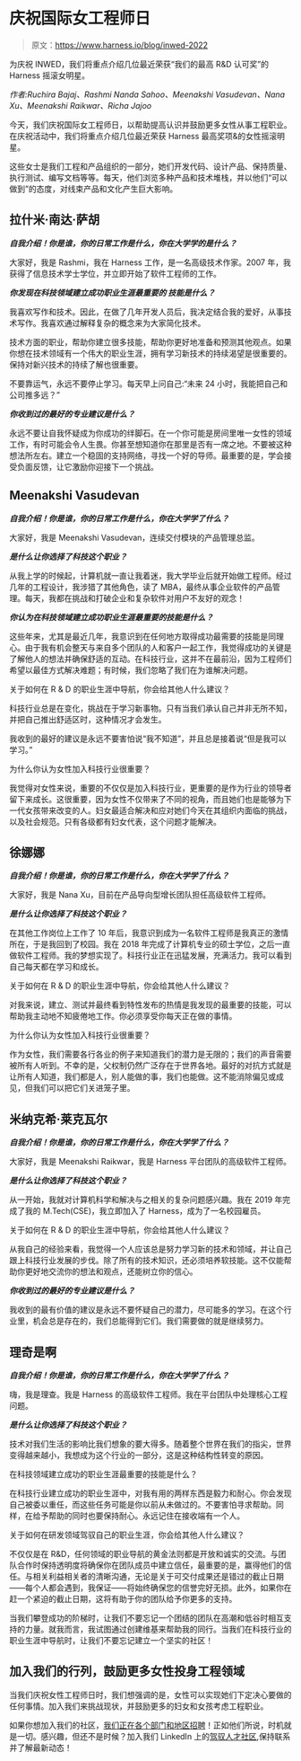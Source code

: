 # 庆祝国际女工程师日

> 原文：<https://www.harness.io/blog/inwed-2022>

为庆祝 INWED，我们将重点介绍几位最近荣获“我们的最高 R&D 认可奖”的 Harness 摇滚女明星。

*作者:Ruchira Bajaj、Rashmi Nanda Sahoo、Meenakshi Vasudevan、Nana Xu、Meenakshi Raikwar、Richa Jajoo*

今天，我们庆祝国际女工程师日，以帮助提高认识并鼓励更多女性从事工程职业。在庆祝活动中，我们将重点介绍几位最近荣获 Harness 最高奖项&的女性摇滚明星。

这些女士是我们工程和产品组织的一部分，她们开发代码、设计产品、保持质量、执行测试、编写文档等等。每天，他们浏览多种产品和技术堆栈，并以他们“可以做到”的态度，对线束产品和文化产生巨大影响。

## 拉什米·南达·萨胡

***自我介绍！你是谁，你的日常工作是什么，你在大学学的是什么？***

大家好，我是 Rashmi，我在 Harness 工作，是一名高级技术作家。2007 年，我获得了信息技术学士学位，并立即开始了软件工程师的工作。

***你发现在科技领域建立成功职业生涯最重要的* *技能是什么？***

我喜欢写作和技术。因此，在做了几年开发人员后，我决定结合我的爱好，从事技术写作。我喜欢通过解释复杂的概念来为大家简化技术。

技术方面的职业，帮助你建立很多技能，帮助你更好地准备和预测其他观点。如果你想在技术领域有一个伟大的职业生涯，拥有学习新技术的持续渴望是很重要的。保持对新兴技术的持续了解也很重要。

不要靠运气，永远不要停止学习。每天早上问自己:“未来 24 小时，我能把自己和公司推多远？”

***你收到过的最好的专业建议是什么？***

永远不要让自我怀疑成为你成功的绊脚石。在一个你可能是房间里唯一女性的领域工作，有时可能会令人生畏。你甚至想知道你在那里是否有一席之地。不要被这种想法所左右。建立一个稳固的支持网络，寻找一个好的导师。最重要的是，学会接受负面反馈，让它激励你迎接下一个挑战。

## Meenakshi Vasudevan

***自我介绍！你是谁，你的日常工作是什么，你在大学学了什么？***

大家好，我是 Meenakshi Vasudevan，连续交付模块的产品管理总监。

***是什么让你选择了科技这个职业？***

从我上学的时候起，计算机就一直让我着迷，我大学毕业后就开始做工程师。经过几年的工程设计，我涉猎了其他角色，读了 MBA，最终从事企业软件的产品管理。每天，我都在挑战和打破企业和复杂软件对用户不友好的观念！

***你认为在科技领域建立成功职业生涯最重要的技能是什么？***

这些年来，尤其是最近几年，我意识到在任何地方取得成功最需要的技能是同理心。由于我有机会整天与来自多个团队的人和客户一起工作，我觉得成功的关键是了解他人的想法并确保舒适的互动。在科技行业，这并不在最前沿，因为工程师们希望以最佳方式解决难题；有时候，我们忽略了我们在为谁解决问题。

关于如何在 R & D 的职业生涯中导航，你会给其他人什么建议？

科技行业总是在变化，挑战在于学习新事物。只有当我们承认自己并非无所不知，并把自己推出舒适区时，这种情况才会发生。

我收到的最好的建议是永远不要害怕说“我不知道”，并且总是接着说“但是我可以学习。”

为什么你认为女性加入科技行业很重要？

我觉得对女性来说，重要的不仅仅是加入科技行业，更重要的是作为行业的领导者留下来成长。这很重要，因为女性不仅带来了不同的视角，而且她们也是能够为下一代女孩带来改变的人。妇女最适合解决和应对她们今天在其组织内面临的挑战，以及社会规范。只有各级都有妇女代表，这个问题才能解决。

## **徐娜娜**

***自我介绍！你是谁，你的日常工作是什么，你在大学学了什么？***

大家好，我是 Nana Xu，目前在产品导向型增长团队担任高级软件工程师。

***是什么让你选择了科技这个职业？***

在其他工作岗位上工作了 10 年后，我意识到成为一名软件工程师是我真正的激情所在，于是我回到了校园。我在 2018 年完成了计算机专业的硕士学位，之后一直做软件工程师。我的梦想实现了。科技行业正在迅猛发展，充满活力。我可以看到自己每天都在学习和成长。

关于如何在 R & D 的职业生涯中导航，你会给其他人什么建议？

对我来说，建立、测试并最终看到特性发布的热情是我发现的最重要的技能，可以帮助我主动地不知疲倦地工作。你必须享受你每天正在做的事情。

为什么你认为女性加入科技行业很重要？

作为女性，我们需要各行各业的例子来知道我们的潜力是无限的；我们的声音需要被所有人听到。不幸的是，父权制仍然广泛存在于世界各地。最好的对抗方式就是让所有人知道，我们都是人，别人能做的事，我们也能做。这不能消除偏见或成见，但我们可以把它们关进笼子里。

## **米纳克希·莱克瓦尔**

***自我介绍！你是谁，你的日常工作是什么，你在大学学了什么？***

大家好，我是 Meenakshi Raikwar，我是 Harness 平台团队的高级软件工程师。

***是什么让你选择了科技这个职业？***

从一开始，我就对计算机科学和解决与之相关的复杂问题感兴趣。我在 2019 年完成了我的 M.Tech(CSE)，我立即加入了 Harness，成为了一名校园雇员。

关于如何在 R & D 的职业生涯中导航，你会给其他人什么建议？

从我自己的经验来看，我觉得一个人应该总是努力学习新的技术和领域，并让自己跟上科技行业发展的步伐。除了所有的技术知识，还必须培养软技能。这不仅能帮助你更好地交流你的想法和观点，还能树立你的信心。

***你收到过的最好的专业建议是什么？***

我收到的最有价值的建议是永远不要怀疑自己的潜力，尽可能多的学习。在这个行业里，机会总是存在的，我们总能得到它们。我们需要做的就是继续努力。

## 理奇是啊

***自我介绍！你是谁，你的日常工作是什么，你在大学学了什么？***

嗨，我是理查。我是 Harness 的高级软件工程师。我在平台团队中处理核心工程问题。

***是什么让你选择了科技这个职业？***

技术对我们生活的影响比我们想象的要大得多。随着整个世界在我们的指尖，世界变得越来越小，我想成为这个行业的一部分，这是这种结构性转变的原因。

在科技领域建立成功的职业生涯最重要的技能是什么？

在科技行业建立成功的职业生涯中，对我有用的两样东西是毅力和耐心。你会发现自己被委以重任，而这些任务可能是你以前从未做过的。不要害怕寻求帮助。同样，在给予帮助的同时也要保持耐心。永远记住在接收端有一个人。

关于如何在研发领域驾驭自己的职业生涯，你会给其他人什么建议？

不仅仅是在 R&D，任何领域的职业导航的黄金法则都是开放和诚实的交流。与团队合作时保持透明度将确保你在团队成员中建立信任，最重要的是，赢得他们的信任。与相关利益相关者的清晰沟通，无论是关于可交付成果还是错过的截止日期——每个人都会遇到，我保证——将始终确保您的信誉完好无损。此外，如果你在赶一个紧迫的截止日期，这将有助于你的团队给予你更多的支持。

当我们攀登成功的阶梯时，让我们不要忘记一个团结的团队在高潮和低谷时相互支持的力量。就我而言，我试图通过创建维基来帮助我的同行。当我们在科技行业的职业生涯中导航时，让我们不要忘记建立一个坚实的社区！

## 加入我们的行列，鼓励更多女性投身工程领域

当我们庆祝女性工程师日时，我们想强调的是，女性可以实现她们下定决心要做的任何事情。加入我们来挑战现状，并鼓励更多的妇女和女孩考虑工程职业。

如果你想加入我们的社区，[我们正在各个部门和地区招聘](https://harness.io/company/careers/)！正如他们所说，时机就是一切。感兴趣，但还不是时候？加入我们 LinkedIn 上的[驾驭人才社区](https://www.linkedin.com/groups/13871278/),保持联系并了解最新动态！
